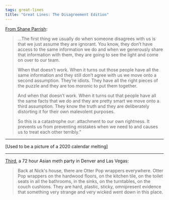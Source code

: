 ```yaml
---
tags: great-lines
title: "Great Lines: The Disagreement Edition"
---
```



[From Shane Parrish](https://www.farnamstreetblog.com/2016/06/the-four-tools-of-discipline/):

> …The first thing we usually do when someone disagrees with us is that we just assume they are ignorant. You know, they don’t have access to the same information we do and when we generously share that information with them, they are going to see the light and come on over to our team.
> 
> When that doesn’t work. When it turns out those people have all the same information and they still don’t agree with us we move onto a second assumption. They’re idiots. They have all the right pieces of the puzzle and they are too moronic to put them together.
> 
> And when that doesn’t work. When it turns out that people have all the same facts that we do and they are pretty smart we move onto a third assumption. They know the truth and they are deliberately distorting it for their own malevolent purposes.
> 
> So this is a catastrophe our: attachment to our own rightness. It prevents us from preventing mistakes when we need to and causes us to treat each other terribly.”

***

[Used to be a picture of a 2020 calendar melting]

***
</div>

[Third](https://www.westword.com/news/72-hour-party-people-5075797), a 72 hour Asian meth party in Denver and Las Vegas:

> Back at Nick's house, there are Otter Pop wrappers everywhere. Otter Pop wrappers on the hardwood floors, on the kitchen tile, on the toilet seats in all the bathrooms, in the sinks, on the turntables, on the couch cushions. They are hard, plastic, sticky, omnipresent evidence that something very strange and very wicked went down in this place.

<!-- Images -->
[2020]: /sites/default/files/2020.png